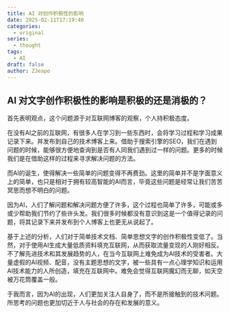 ```yaml
---
title: AI 对创作积极性的影响
date: 2025-02-11T17:19:40
categories:
  - original
series:
  - thought
tags:
  - AI
draft: false
author: ZJeapo
---
```

## AI 对文字创作积极性的影响是积极的还是消极的？

首先表明观点，这个问题源于对互联网博客的观察，个人持积极态度。

在没有AI之前的互联网，有很多人在学习到一些东西时，会将学习过程和学习成果记录下来。并发布到自己的技术博客上来。借助于搜索引擎的SEO，我们在遇到问题的时候，能够很方便地查询到是否有人同我们遇到过一样的问题。更多的时候我们是在借助这样的过程来寻求解决问题的方法。

而AI的诞生，使得解决一些简单的问题变得不再费劲。这里的简单并不是字面意义上的简单，也只是相对于拥有较高智能的AI而言，毕竟这些问题是经常让我们苦苦冥思而想不明白的问题。

因为AI，人们了解问题和解决问题方便了许多，这个过程也简单了许多，可能或多或少帮助我们节约了些许头发。我们很多时候都没有意识到这是一个值得记录的问题，将其记录下来并发布到个人博客上也更无从说起了。

基于上述的分析，人们对于简单技术文档、简单思想文字的创作积极性变低了。当然，对于使用AI生成大量低质资料填充互联网，从而获取流量变现的人刚好相反。不了解先进技术和其发展趋势的人，在当今互联网上难免成为AI技术的受害者。大量虚假的AI视频、配音，没有主题思想的文字，被一些具有一点心理学知识和运用AI技术能力的人所创造，填充在互联网中。难免会觉得互联网魔幻而无聊，如天空被万花筒覆盖一般。

于我而言，因为AI的出现，人们更加关注人自身了，而不是所接触到的技术问题。所思考的问题也更加切近于人与社会的存在和发展的意义。
